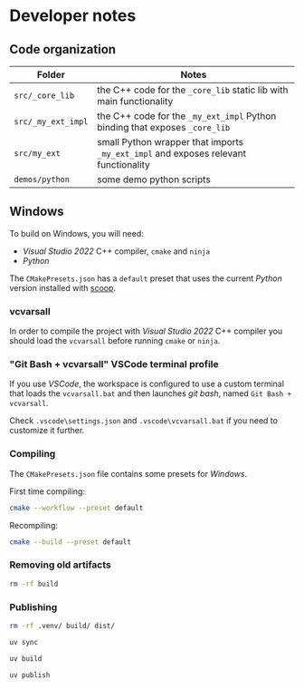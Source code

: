 # Developer notes

## Code organization

Folder | Notes
---|---
`src/_core_lib` | the C++ code for the `_core_lib` static lib with main functionality
`src/_my_ext_impl` | the C++ code for the `_my_ext_impl` Python binding that exposes `_core_lib`
`src/my_ext` | small Python wrapper that imports `_my_ext_impl` and exposes relevant functionality
`demos/python` | some demo python scripts

## Windows

To build on Windows, you will need:

* *Visual Studio 2022* C++ compiler, `cmake` and `ninja`
* *Python*

The `CMakePresets.json` has a `default` preset that uses the current *Python* version
installed with [scoop](https://scoop.sh/).

### vcvarsall

In order to compile the project with *Visual Studio 2022* C++ compiler you should load
the `vcvarsall` before running `cmake` or `ninja`.

### "Git Bash + vcvarsall" VSCode terminal profile

If you use *VSCode*, the workspace is configured to use a custom terminal that loads
the `vcvarsall.bat` and then launches *git bash*, named `Git Bash + vcvarsall`.

Check `.vscode\settings.json` and `.vscode\vcvarsall.bat` if you need to customize it
further.

### Compiling

The `CMakePresets.json` file contains some presets for *Windows*.

First time compiling:

```bash
cmake --workflow --preset default
```

Recompiling:

```bash
cmake --build --preset default
```

### Removing old artifacts

```bash
rm -rf build
```

### Publishing

```bash
rm -rf .venv/ build/ dist/
```

```bash
uv sync
```

```bash
uv build
```

```bash
uv publish
```
